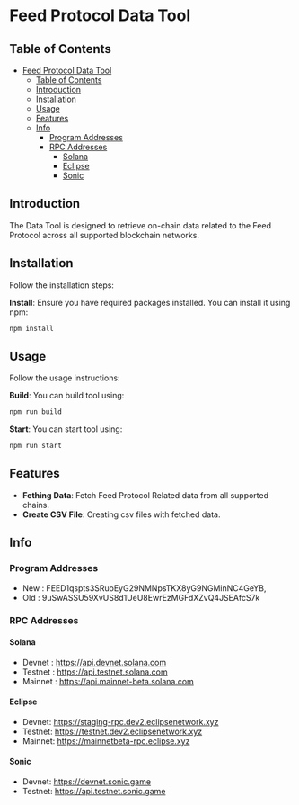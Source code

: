 # Feed Protocol Data Tool

## Table of Contents

- [Feed Protocol Data Tool](#feed-protocol-data-tool)
  - [Table of Contents](#table-of-contents)
  - [Introduction](#introduction)
  - [Installation](#installation)
  - [Usage](#usage)
  - [Features](#features)
  - [Info](#info)
    - [Program Addresses](#program-addresses)
    - [RPC Addresses](#rpc-addresses)
      - [Solana](#solana)
      - [Eclipse](#eclipse)
      - [Sonic](#sonic)

## Introduction

The Data Tool is designed to retrieve on-chain data related to the Feed Protocol across all supported blockchain networks.

## Installation

Follow the installation steps:

**Install**: Ensure you have required packages installed. You can install it using npm:
```bash
npm install
```

## Usage

Follow the usage instructions:

**Build**: You can build tool using:
```bash
npm run build
```

**Start**: You can start tool using:
```bash
npm run start
```

## Features

- **Fething Data**: Fetch Feed Protocol Related data from all supported chains.
- **Create CSV File**: Creating csv files with fetched data.

## Info

### Program Addresses

- New : FEED1qspts3SRuoEyG29NMNpsTKX8yG9NGMinNC4GeYB,
- Old : 9uSwASSU59XvUS8d1UeU8EwrEzMGFdXZvQ4JSEAfcS7k

### RPC Addresses

#### Solana 
- Devnet : https://api.devnet.solana.com
- Testnet : https://api.testnet.solana.com
- Mainnet : https://api.mainnet-beta.solana.com
  
#### Eclipse
- Devnet: https://staging-rpc.dev2.eclipsenetwork.xyz
- Testnet: https://testnet.dev2.eclipsenetwork.xyz
- Mainnet: https://mainnetbeta-rpc.eclipse.xyz

#### Sonic
- Devnet: https://devnet.sonic.game
- Testnet: https://api.testnet.sonic.game